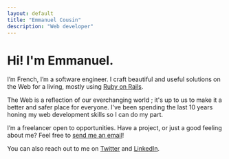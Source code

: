 ```yaml
---
layout: default
title: "Emmanuel Cousin"
description: "Web developer"
---
```


# Hi! I'm Emmanuel.

I’m French, I’m a software engineer. I craft beautiful and useful solutions on the Web for a living, mostly using [Ruby on Rails](https://rubyonrails.org/).

The Web is a reflection of our everchanging world ; it's up to us to make it a better and safer place for everyone. I've been spending the last 10 years honing my web development skills so I can do my part.

I’m a freelancer open to opportunities. Have a project, or just a good feeling about me? Feel free to [send me an email](mailto:emmanuel@hey.com)!

You can also reach out to me on [Twitter](https://twitter.com/emcousin/) and [LinkedIn](https://www.linkedin.com/in/cousinemmanuel/).

